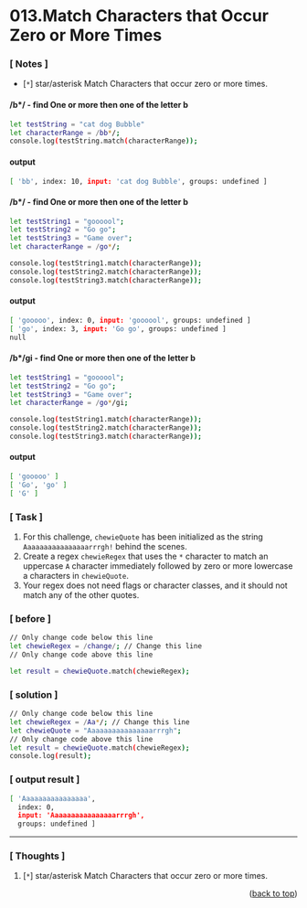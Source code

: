 <a name="topage"></a>

# 013.Match Characters that Occur Zero or More Times

### [ Notes ]
  * [`*`] star/asterisk Match Characters that occur zero or more times. 

#### /b*/ - find One or more then one of the letter b

```sh
let testString = "cat dog Bubble"
let characterRange = /bb*/;
console.log(testString.match(characterRange));
```

#### output
```sh
[ 'bb', index: 10, input: 'cat dog Bubble', groups: undefined ]
```

#### /b*/ - find One or more then one of the letter b

```sh
let testString1 = "goooool";
let testString2 = "Go go";
let testString3 = "Game over";
let characterRange = /go*/;

console.log(testString1.match(characterRange));
console.log(testString2.match(characterRange));
console.log(testString3.match(characterRange));
```

#### output
```sh
[ 'gooooo', index: 0, input: 'goooool', groups: undefined ]
[ 'go', index: 3, input: 'Go go', groups: undefined ]
null
```

#### /b*/gi - find One or more then one of the letter b 

```sh
let testString1 = "goooool";
let testString2 = "Go go";
let testString3 = "Game over";
let characterRange = /go*/gi;

console.log(testString1.match(characterRange));
console.log(testString2.match(characterRange));
console.log(testString3.match(characterRange));
```

#### output
```sh
[ 'gooooo' ]
[ 'Go', 'go' ]
[ 'G' ]
```

### [ Task ]
  1. For this challenge, `chewieQuote` has been initialized as the string `Aaaaaaaaaaaaaaaarrrgh!` behind the scenes.
  2. Create a regex `chewieRegex` that uses the `*` character to match an uppercase `A` character immediately followed by zero or more lowercase a characters in `chewieQuote`.
  3. Your regex does not need flags or character classes, and it should not match any of the other quotes.

### [ before ]

```sh
// Only change code below this line
let chewieRegex = /change/; // Change this line
// Only change code above this line

let result = chewieQuote.match(chewieRegex);
```

### [ solution ]

```sh
// Only change code below this line
let chewieRegex = /Aa*/; // Change this line
let chewieQuote = "Aaaaaaaaaaaaaaaarrrgh";
// Only change code above this line
let result = chewieQuote.match(chewieRegex);
console.log(result);
```

### [ output result ]

```sh
[ 'Aaaaaaaaaaaaaaaa',
  index: 0,
  input: 'Aaaaaaaaaaaaaaaarrrgh',
  groups: undefined ]
```

-----

### [ Thoughts ]

  1. [`*`] star/asterisk Match Characters that occur zero or more times. 
  

<p align="right">(<a href="#topage">back to top</a>)</p>
<br/>
<br/>
